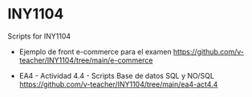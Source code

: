 # INY1104

Scripts for INY1104

- Ejemplo de front e-commerce para el examen https://github.com/v-teacher/INY1104/tree/main/e-commerce

- EA4 - Actividad 4.4 - Scripts Base de datos SQL y NO/SQL https://github.com/v-teacher/INY1104/tree/main/ea4-act4.4
